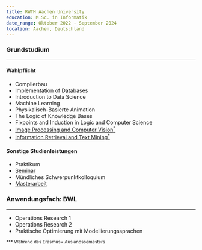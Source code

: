 ```yaml
---
title: RWTH Aachen University
education: M.Sc. in Informatik
date_range: Oktober 2022 - September 2024
location: Aachen, Deutschland
---
```

<div class="w-full min-w-full flex flex-row flex-wrap">
	<div class="min-w-full">
		<h3>Grundstudium</h3>
		<hr>
	</div>
	<div class="cell">
		<h4>Wahlpflicht</h4>
		<ul>
			<li>Compilerbau</li>
			<li>Implementation of Databases</li>
			<li>Introduction to Data Science</li>
			<li>Machine Learning</li>
			<li>Physikalisch-Basierte Animation</li>
			<li>The Logic of Knowledge Bases</li>
			<li>Fixpoints and Induction in Logic and Computer Science</li>
			<li><a href="/eiuie" class="no-underline"><span>Image Processing and Computer Vision</span><sup>*</sup><i class="fa-solid fa-link text-red-400 ml-1"></i></a></li>
			<li><a href="/py_css" class="no-underline"><span>Information Retrieval and Text Mining</span><sup>*</sup><i class="fa-solid fa-link text-red-400 ml-1"></i></a></li>
		</ul>
	</div>
	<div class="cell">
		<h4>Sonstige Studienleistungen</h4>
		<ul>
			<li>Praktikum</li>
			<li><a href="public/Seminar-Master.pdf" class="no-underline"><span>Seminar</span><i class="fa-solid fa-file-pdf text-red-400 ml-1"></i></a></li>
			<li>Mündliches Schwerpunktkolloquium</li>
			<li><a href="public/thesis-master.pdf" class="no-underline"><span>Masterarbeit</span><i class="fa-solid fa-file-pdf text-red-400 ml-1"></i></a></li>
		</ul>
	</div>
</div>

<div class="w-full min-w-full flex flex-row flex-wrap">
	<div class="min-w-full">
		<h3>Anwendungsfach: BWL</h3>
		<hr>
	</div>
	<div class="cell">
		<ul>
			<li>Operations Research 1</li>
			<li>Operations Research 2</li>
			<li>Praktische Optimierung mit Modellierungssprachen</li>
		</ul>
	</div>
</div>

<div class="w-full min-w-full flex flex-col md:flex-wrap md:flex-row md:space-x-2">
	<div>
		<sup class="sup">
		*** Während des Erasmus+ Auslandssemesters
		</sup>
	</div>
</div>
